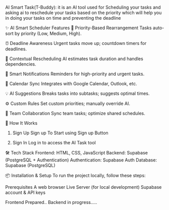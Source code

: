 AI Smart Task(T-Buddy): it is an AI tool used for Scheduling your tasks and asking ai to reschedule your tasks based on the priority which will help you in doing your tasks on time and preventing the deadline

✨ AI Smart Scheduler Features
🎯 Priority-Based Rearrangement
Tasks auto-sort by priority (Low, Medium, High).

⏰ Deadline Awareness
Urgent tasks move up; countdown timers for deadlines.

🧠 Contextual Rescheduling
AI estimates task duration and handles dependencies.

🔔 Smart Notifications
Reminders for high-priority and urgent tasks.

📅 Calendar Sync
Integrates with Google Calendar, Outlook, etc.

💡 AI Suggestions
Breaks tasks into subtasks; suggests optimal times.

⚙️ Custom Rules
Set custom priorities; manually override AI.

👥 Team Collaboration
Sync team tasks; optimize shared schedules.


🎯 How It Works
1. Sign Up
Sign up To Start using  Sign up Button



2. Sign In
Log in to access the AI Task tool



🛠 Tech Stack
Frontend: HTML, CSS, JavaScript
Backend: Supabase (PostgreSQL + Authentication)
Authentication: Supabase Auth
Database: Supabase (PostgreSQL)



📦 Installation & Setup
To run the project locally, follow these steps:

Prerequisites
A web browser
Live Server (for local development)
Supabase account & API keys


Frontend Prepared..
Backend in progress.....
